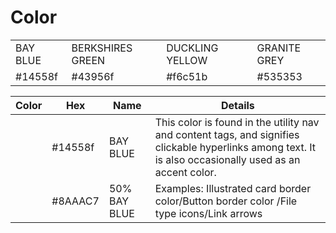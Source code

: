 # Color

|  |  |  |  |
| --- | --- | --- | --- |
| BAY BLUE | BERKSHIRES GREEN | DUCKLING YELLOW | GRANITE GREY |
| \#14558f | \#43956f | \#f6c51b | \#535353 |

| Color | Hex | Name | Details |
| --- | --- | --- | --- |
|  | \#14558f | BAY BLUE | This color is found in the utility nav and content tags, and signifies clickable hyperlinks among text. It is also occasionally used as an accent color. |
|  | \#8AAAC7 | 50% BAY BLUE | Examples: Illustrated card border color/Button border color /File type icons/Link arrows |

